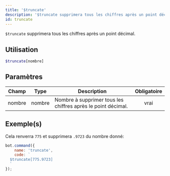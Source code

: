 ```yaml
---
title: '$truncate'
description: '$truncate supprimera tous les chiffres après un point décimal.'
id: truncate
---
```


`$truncate` supprimera tous les chiffres après un point décimal.

## Utilisation

```php
$truncate[nombre]
```

## Paramètres

| Champ  | Type   | Description                                                  | Obligatoire |
| ------ | ------ | ------------------------------------------------------------ |:-----------:|
| nombre | nombre | Nombre à supprimer tous les chiffres après le point décimal. |    vrai     |

## Exemple(s)

Cela renverra `775` et supprimera `.9723` du nombre donné:

```javascript
bot.command({
    name: 'truncate',
    code: `
  $truncate[775.9723]
  `
});
```